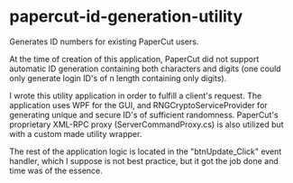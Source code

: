 # papercut-id-generation-utility
Generates ID numbers for existing PaperCut users.

At the time of creation of this application, PaperCut did not support automatic ID generation 
containing both characters and digits (one could only generate login ID's of n length containing only digits).

I wrote this utility application in order to fulfill a client's request. The application uses WPF for the GUI,
and RNGCryptoServiceProvider for generating unique and secure ID's of sufficient randomness. 
PaperCut's proprietary XML-RPC proxy (ServerCommandProxy.cs) is also utilized but with a custom made utility wrapper.

The rest of the application logic is located in the "btnUpdate_Click" event handler, which I suppose is not best practice,
but it got the job done and time was of the essence.
